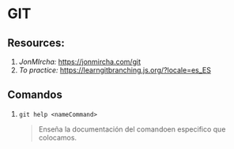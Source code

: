 # GIT

## Resources:

1. _JonMIrcha:_ https://jonmircha.com/git
2. _To practice:_ https://learngitbranching.js.org/?locale=es_ES

## Comandos

1. `git help <nameCommand>`
   > Enseña la documentación del comandoen especifico que colocamos.

